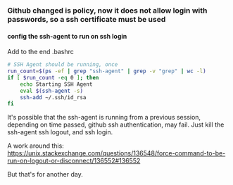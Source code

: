 ### Github changed is policy, now it does not allow login with passwords, so a ssh certificate must be used

#### config the ssh-agent to run on ssh login

Add to the end .bashrc

```bash
# SSH Agent should be running, once
run_count=$(ps -ef | grep "ssh-agent" | grep -v "grep" | wc -l)
if [ $run_count -eq 0 ]; then
    echo Starting SSH Agent
    eval $(ssh-agent -s)
    ssh-add ~/.ssh/id_rsa
fi
```

It's possible that the ssh-agent is running from a previous session, depending on time passed, github ssh authentication, may fail. Just kill the ssh-agent
ssh logout, and ssh login.

A work around this:
https://unix.stackexchange.com/questions/136548/force-command-to-be-run-on-logout-or-disconnect/136552#136552

But that's for another day.
